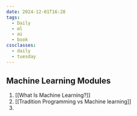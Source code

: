```yaml
---
date: 2024-12-01T16:28
tags:
  - Daily
  - ml
  - ai
  - book
cssclasses:
  - daily
  - tuesday
---
```

## Machine Learning Modules

1. [[What Is Machine Learning?]]
2. [[Tradition Programming vs Machine learning]]
3. 

